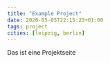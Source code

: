 ```yaml
---
title: "Example Project"
date: 2020-05-05T22:15:23+01:00
tags: project
cities: [leipzig, berlin]
---
```


Das ist eine Projektseite
